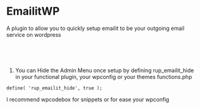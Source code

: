 EmailitWP
=========

A plugin to allow you to quickly setup emailit to be your outgoing email service
on wordpress

 

 

1) You can Hide the Admin Menu once setup by defining rup_emailit_hide in your
functional plugin, your wpconfig or your themes functions.php

~~~~~~~~~~~~~~~~~~~~~~~~~~~~~~~~~~~~~~~~~~~~~~~~~~~~~~~~~~~~~~~~~~~~~~~~~~~~~~~~
define( 'rup_emailit_hide', true );
~~~~~~~~~~~~~~~~~~~~~~~~~~~~~~~~~~~~~~~~~~~~~~~~~~~~~~~~~~~~~~~~~~~~~~~~~~~~~~~~

  
I recommend wpcodebox for snippets or for ease your wpconfig
